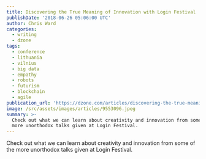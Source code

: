 ```yaml
---
title: Discovering the True Meaning of Innovation with Login Festival
publishDate: '2018-06-26 05:06:00 UTC'
author: Chris Ward
categories:
  - writing
  - dzone
tags:
  - conference
  - lithuania
  - vilnius
  - big data
  - empathy
  - robots
  - futurism
  - blockchain
  - agile
publication_url: 'https://dzone.com/articles/discovering-the-true-meaning-of-innovation-with-lo'
image: /src/assets/images/articles/9553096.jpeg
summary: >-
  Check out what we can learn about creativity and innovation from some of the
  more unorthodox talks given at Login Festival.
---
```

Check out what we can learn about creativity and innovation from some of the more unorthodox talks given at Login Festival.

